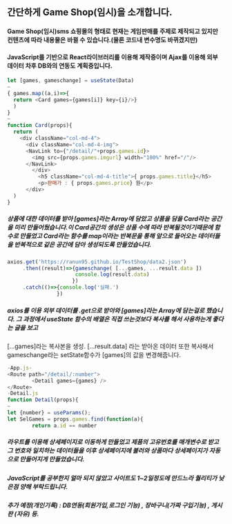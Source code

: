 ## 간단하게 Game Shop(임시)을 소개합니다.

#### Game Shop(임시)sms 쇼핑몰의 형태로 현재는 게임판매를 주제로 제작되고 있지만 컨텐츠에 따라 내용물은 바뀔 수 있습니다.(물론 코드내 변수명도 바뀌겠지만)
#### JavaScript를 기반으로 React라이브러리를 이용해 제작중이며 Ajax를 이용해 외부 데이터 차후 DB와의 연동도 계획중입니다.

```javascript
let [games, gameschange] = useState(Data)
~
{ games.map((a,i)=>{
  return <Card games={games[i]} key={i}/>}
  )
}
~
function Card(props){
  return (
    <div className="col-md-4">
      <div className="col-md-4-img">
      <NavLink to={"/detail/"+props.games.id}>
        <img src={props.games.imgurl} width="100%" href="/"/>
      </NavLink>
        </div>
          <h5 className="col-md-4-title">{ props.games.title}</h5>
          <p>판매가 : { props.games.price} 원</p>
      </div>
  )
}
```
##### 상품에 대한 데이터를 받아 [games]라는 Array에 담았고 상품을 담을 Card라는 공간을 미리 만들어뒀습니다.이 Card공간의 생성은 상품 수에 따라 반복될것이기때문에 함수로 만들었고 Card라는 함수를 map이라는 반복문을 통해 앞으로 들어오는 데이터들을 반복적으로 같은 공간에 담아 생성되도록 만들었습니다.

```javascript
axios.get('https://ranun95.github.io/TestShop/data2.json')
     .then((result)=>{gameschange( [...games, ...result.data ])
                      console.log(result.data)
                     })
     .catch(()=>{console.log('실패.')
                })
```
##### axios를 이용 외부 데이터를 .get으로 받아와 [games]라는 Array에 담는걸로 했습니다. 그 과정에서 useState 함수의 배열은 직접 쓰는것보다 복사를 해서 사용하는게 좋다는 글을 보고
[...games]라는 복사본을 생성. [...result.data] 라는 받아온 데이터 또한 복사해서 gameschange라는 setState함수가 [games]의 값을 변경해줍니다.

```javascript
-App.js-
<Route path="/detail/:number"> 
        <Detail games={games} />
</Route>
-Detail.js
function Detail(props){
~
let {number} = useParams();
let SelGames = props.games.find(function(a){
        return a.id == number
```
##### 라우트를 이용해 상세페이지로 이동하게 만들었고 제품의 고유번호를 매개변수로 받고 그 번호와 일치하는 데이터들을 이후 상세페이지에 불러와 상품마다 상세페이지가 자동으로 만들어지게 만들었습니다.


##### JavaScript를 공부한지 얼마 되지 않았고 사이트도 1~2일정도에 만드느라 퀄리티가 낮은점 양해 부탁드립니다.

##### 추가 예정(개인기록) : DB연동(회원가입,로그인 기능) , 장바구니(가짜 구입기능) , 게시판 (자유) 등.
